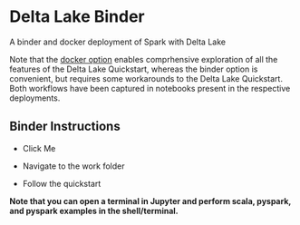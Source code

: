 # Delta Lake Binder

A binder and docker deployment of Spark with Delta Lake

Note that the [docker option](../quickstart_containers) enables comprhensive exploration of all the features of the Delta Lake Quickstart, whereas the binder option is convenient, but requires some workarounds to the Delta Lake Quickstart.  Both workflows have been captured in notebooks present in the respective deployments.

## Binder Instructions

- Click Me



- Navigate to the work folder
- Follow the quickstart

**Note that you can open a terminal in Jupyter and perform scala, pyspark, and pyspark examples in the shell/terminal.**